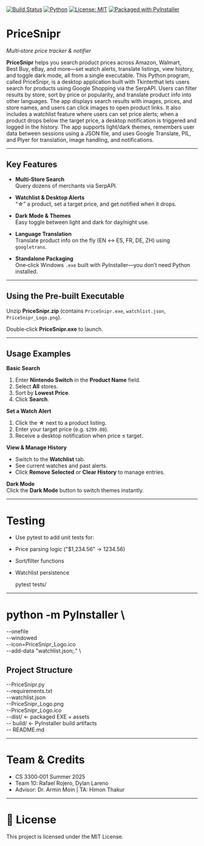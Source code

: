 [![Build Status](https://github.com/RafaelRoj8/CS_3300_Grp10_Project/actions/workflows/build.yml/badge.svg?branch=main)](https://github.com/RafaelRoj8/CS_3300_Grp10_Project/actions)
[![Python](https://img.shields.io/badge/Python-3.12-blue.svg)](https://www.python.org/)
[![License: MIT](https://img.shields.io/badge/License-MIT-yellow.svg)](LICENSE)
[![Packaged with PyInstaller](https://img.shields.io/badge/Packaged_with-PyInstaller-orange.svg)](https://pyinstaller.org/)


# PriceSnipr  
*Multi‑store price tracker & notifier*

**PriceSnipr** helps you search product prices across Amazon, Walmart, Best Buy, eBay, and more—set watch alerts, translate listings, view history, and toggle dark mode, all from a single executable. This Python program, called PriceSnipr, is a desktop application built with Tkinterthat lets users search for products using Google Shopping via the SerpAPI. Users can filter results by store, sort by price or popularity, and translate product info into other languages. The app displays search results with images, prices, and store names, and users can click images to open product links. It also includes a watchlist feature where users can set price alerts; when a product drops below the target price, a desktop notification is triggered and logged in the history. The app supports light/dark themes, remembers user data between sessions using a JSON file, and uses Google Translate, PIL, and Plyer for translation, image handling, and notifications.

---

##  Key Features

- **Multi‑Store Search**  
  Query dozens of merchants via SerpAPI.

- **Watchlist & Desktop Alerts**  
  “☆” a product, set a target price, and get notified when it drops.

- **Dark Mode & Themes**  
  Easy toggle between light and dark for day/night use.

- **Language Translation**  
  Translate product info on the fly (EN ↔ ES, FR, DE, ZH) using `googletrans`.

- **Standalone Packaging**  
  One‑click Windows `.exe` built with PyInstaller—you don’t need Python installed.

---

##  Using the Pre‑built Executable

Unzip **PriceSnipr.zip** (contains `PriceSnipr.exe`, `watchlist.json`, `PriceSnipr_Logo.png`).

Double‑click **PriceSnipr.exe** to launch.

---

##  Usage Examples

**Basic Search**  
1. Enter **Nintendo Switch** in the **Product Name** field.  
2. Select **All** stores.  
3. Sort by **Lowest Price**.  
4. Click **Search**.

**Set a Watch Alert**  
1. Click the **☆** next to a product listing.  
2. Enter your target price (e.g. `$299.00`).  
3. Receive a desktop notification when price ≤ target.

**View & Manage History**  
- Switch to the **Watchlist** tab.  
- See current watches and past alerts.  
- Click **Remove Selected** or **Clear History** to manage entries.

**Dark Mode**  
Click the **Dark Mode** button to switch themes instantly.

---
#  Testing
- Use pytest to add unit tests for:

- Price parsing logic ("$1,234.56" → 1234.56)

- Sort/filter functions

- Watchlist persistence

  pytest tests/


---

# python -m PyInstaller \
  --onefile \
  --windowed \
  --icon=PriceSnipr_Logo.ico \
  --add-data "watchlist.json;." \

##  Project Structure

--PriceSnipr.py \
--requirements.txt \
--watchlist.json \
--PriceSnipr_Logo.png \
--PriceSnipr_Logo.ico \
--dist/                 ← packaged EXE + assets \
-- build/                ← PyInstaller build artifacts \
-- README.md


  ---

  #  Team & Credits
  
- CS 3300‑001 Summer 2025
- Team 10: Rafael Rojero, Dylan Lareno
- Advisor: Dr. Armin Moin | TA: Himon Thakur

---

# 📜 License
This project is licensed under the MIT License.



